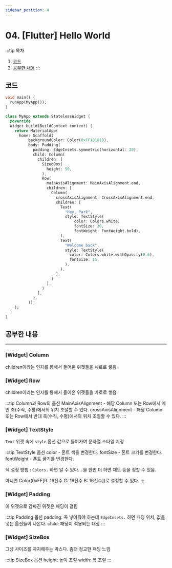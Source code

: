 ```yaml
---
sidebar_position: 4
---
```


# 04. [Flutter] Hello World


:::tip 목차
1. [코드](#코드)
2. [공부한 내용](#공부한-내용)
:::



## 코드


```dart
void main() {
  runApp(MyApp());
}

class MyApp extends StatelessWidget {
  @override
  Widget build(BuildContext context) {
    return MaterialApp(
      home: Scaffold(
          backgroundColor: Color(0xFF181818),
          body: Padding(
            padding: EdgeInsets.symmetric(horizontal: 20),
            child: Column(
              children: [
                SizedBox(
                  height: 50,
                ),
                Row(
                  mainAxisAlignment: MainAxisAlignment.end,
                  children: [
                    Column(
                      crossAxisAlignment: CrossAxisAlignment.end,
                      children: [
                        Text(
                          "Hey, Park",
                          style: TextStyle(
                              color: Colors.white,
                              fontSize: 30,
                              fontWeight: FontWeight.bold),
                        ),
                        Text(
                          "Welcome back",
                          style: TextStyle(
                            color: Colors.white.withOpacity(0.6),
                            fontSize: 15,
                          ),
                        ),
                      ],
                    )
                  ],
                )
              ],
            ),
          )),
    );
  }
}
```


## 공부한 내용
---

### [Widget] Column

children이라는 인자를 통해서 들어온 위젯들을 세로로 쌓음


### [Widget] Row

children이라는 인자를 통해서 들어온 위젯들을 가로로 쌓음


:::tip Column과 Row의 옵션
MainAxisAlignment - 해당 Column 또는 Row에서 메인 축(수직, 수평)에서의 위치 조절할 수 있다.
crossAxisAlignment - 해당 Column 또는 Row에서 반대 축(수직, 수평)에서의 위치 조절할 수 있다.
:::


### [Widget] TextStyle

`Text` 위젯 속에 `style` 옵션 값으로 들어가여 문자열 스타일 지정

:::tip TextStyle 옵션
color - 폰트 색을 변경한다.
fontSize - 폰트 크기를 변경한다.
fontWeight - 폰트 굵기를 변경한다.

색 설정 방법 : `Colors.` 하면 알 수 있다. `.`을 한번 더 하면 채도 등을 정할 수 있음.

아니면 Color(0xFF[R: 16진수 G: 16진수 B: 16진수])로 설정할 수 있다.
:::

### [Widget] Padding

이 위젯으로 감싸진 위젯은 패딩이 걸림

:::tip Padding 옵션
padding: 꼭 넣어줘야 하는데 `EdgeInsets.` 하면 패딩 위치, 값을 넣는 옵션들이 나온다.
child: 패딩이 적용되는 대상
:::

### [Widget] SizeBox

그냥 사이즈를 차지해주는 박스다. 좀더 정교한 패딩 느낌

:::tip SizeBox 옵션
height: 높이 조절
width: 폭 조절
::: 